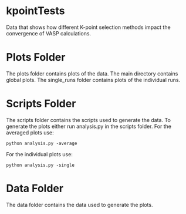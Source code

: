 # kpointTests
Data that shows how different K-point selection methods impact the convergence of VASP calculations.

# Plots Folder
The plots folder contains plots of the data. The main directory contains global plots. The single_runs folder contains plots of the individual runs.

# Scripts Folder
The scripts folder contains the scripts used to generate the data. To generate the plots either run analysis.py in the scripts folder. For the averaged plots use:
```
python analysis.py -average
```
For the individual plots use:
```
python analysis.py -single
```

# Data Folder
The data folder contains the data used to generate the plots.
